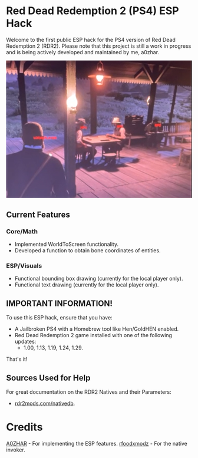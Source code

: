 # Red Dead Redemption 2 (PS4) ESP Hack
Welcome to the first public ESP hack for the PS4 version of Red Dead Redemption 2 (RDR2). Please note that this project is still a work in progress and is being actively developed and maintained by me, a0zhar.

![Preview of Text Drawing (LQ)](/img/name_drawing.png)

## Current Features
### Core/Math
- Implemented WorldToScreen functionality.
- Developed a function to obtain bone coordinates of entities.
### ESP/Visuals
- Functional bounding box drawing (currently for the local player only).
- Functional text drawing (currently for the local player only).

## IMPORTANT INFORMATION!
To use this ESP hack, ensure that you have:
- A Jailbroken PS4 with a Homebrew tool like Hen/GoldHEN enabled.
- Red Dead Redemption 2 game installed with one of the following updates:
  - 1.00, 1.13, 1.19, 1.24, 1.29.

That's it!

## Sources Used for Help
For great documentation on the RDR2 Natives and their Parameters:
- [rdr2mods.com/nativedb](https://www.rdr2mods.com/nativedb/search/).

# Credits
[A0ZHAR](http://github.com/a0zhar) - For implementing the ESP features.
[rfoodxmodz](http://github.com/rfoodxmodz) - For the native invoker.
